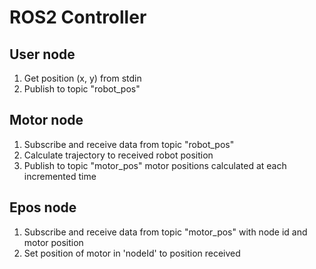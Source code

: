 # ROS2 Controller

## User node
1. Get position (x, y) from stdin
2. Publish to topic "robot_pos"

## Motor node
1. Subscribe and receive data from topic "robot_pos"
2. Calculate trajectory to received robot position
3. Publish to topic "motor_pos" motor positions calculated at each incremented time

## Epos node
1. Subscribe and receive data from topic "motor_pos" with node id and motor position
2. Set position of motor in 'nodeId' to position received


